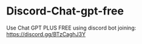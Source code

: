 # Discord-Chat-gpt-free
Use Chat GPT PLUS FREE using discord bot joining: https://discord.gg/BTzCaghJ3Y







                                                                                                      